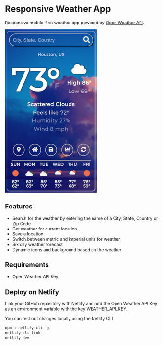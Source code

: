# Responsive Weather App

Responsive mobile-first weather app powered by [Open Weather API](https://openweathermap.org/api).

![Scattered Clouds Screenshot](./screenshots/cloudy_screenshot.png)


## Features

- Search for the weather by entering the name of a City, State, Country or Zip Code
- Get weather for current location
- Save a location
- Switch between metric and imperial units for weather
- Six day weather forecast
- Dynamic icons and background based on the weather


## Requirements

- Open Weather API Key


## Deploy on Netlify

Link your GitHub repository with Netlify and add the Open Weather API Key as an environment variable with the key
WEATHER_API_KEY.

You can test out changes locally using the Netlify CLI
```
npm i netlify-cli -g
netlify-cli link
netlify dev
```
